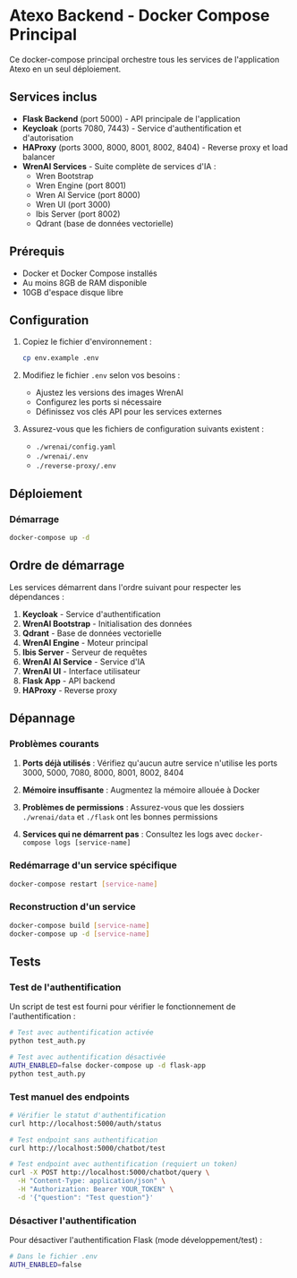 # Atexo Backend - Docker Compose Principal

Ce docker-compose principal orchestre tous les services de l'application Atexo en un seul déploiement.

## Services inclus

- **Flask Backend** (port 5000) - API principale de l'application
- **Keycloak** (ports 7080, 7443) - Service d'authentification et d'autorisation
- **HAProxy** (ports 3000, 8000, 8001, 8002, 8404) - Reverse proxy et load balancer
- **WrenAI Services** - Suite complète de services d'IA :
  - Wren Bootstrap
  - Wren Engine (port 8001)
  - Wren AI Service (port 8000)
  - Wren UI (port 3000)
  - Ibis Server (port 8002)
  - Qdrant (base de données vectorielle)

## Prérequis

- Docker et Docker Compose installés
- Au moins 8GB de RAM disponible
- 10GB d'espace disque libre

## Configuration

1. Copiez le fichier d'environnement :
   ```bash
   cp env.example .env
   ```

2. Modifiez le fichier `.env` selon vos besoins :
   - Ajustez les versions des images WrenAI
   - Configurez les ports si nécessaire
   - Définissez vos clés API pour les services externes

3. Assurez-vous que les fichiers de configuration suivants existent :
   - `./wrenai/config.yaml`
   - `./wrenai/.env`
   - `./reverse-proxy/.env`

## Déploiement

### Démarrage
```bash
docker-compose up -d
```

## Ordre de démarrage

Les services démarrent dans l'ordre suivant pour respecter les dépendances :

1. **Keycloak** - Service d'authentification
2. **WrenAI Bootstrap** - Initialisation des données
3. **Qdrant** - Base de données vectorielle
4. **WrenAI Engine** - Moteur principal
5. **Ibis Server** - Serveur de requêtes
6. **WrenAI AI Service** - Service d'IA
7. **WrenAI UI** - Interface utilisateur
8. **Flask App** - API backend
9. **HAProxy** - Reverse proxy

## Dépannage

### Problèmes courants

1. **Ports déjà utilisés** : Vérifiez qu'aucun autre service n'utilise les ports 3000, 5000, 7080, 8000, 8001, 8002, 8404

2. **Mémoire insuffisante** : Augmentez la mémoire allouée à Docker

3. **Problèmes de permissions** : Assurez-vous que les dossiers `./wrenai/data` et `./flask` ont les bonnes permissions

4. **Services qui ne démarrent pas** : Consultez les logs avec `docker-compose logs [service-name]`

### Redémarrage d'un service spécifique
```bash
docker-compose restart [service-name]
```

### Reconstruction d'un service
```bash
docker-compose build [service-name]
docker-compose up -d [service-name]
```

## Tests

### Test de l'authentification

Un script de test est fourni pour vérifier le fonctionnement de l'authentification :

```bash
# Test avec authentification activée
python test_auth.py

# Test avec authentification désactivée
AUTH_ENABLED=false docker-compose up -d flask-app
python test_auth.py
```

### Test manuel des endpoints

```bash
# Vérifier le statut d'authentification
curl http://localhost:5000/auth/status

# Test endpoint sans authentification
curl http://localhost:5000/chatbot/test

# Test endpoint avec authentification (requiert un token)
curl -X POST http://localhost:5000/chatbot/query \
  -H "Content-Type: application/json" \
  -H "Authorization: Bearer YOUR_TOKEN" \
  -d '{"question": "Test question"}'
```

### Désactiver l'authentification

Pour désactiver l'authentification Flask (mode développement/test) :

```bash
# Dans le fichier .env
AUTH_ENABLED=false
```